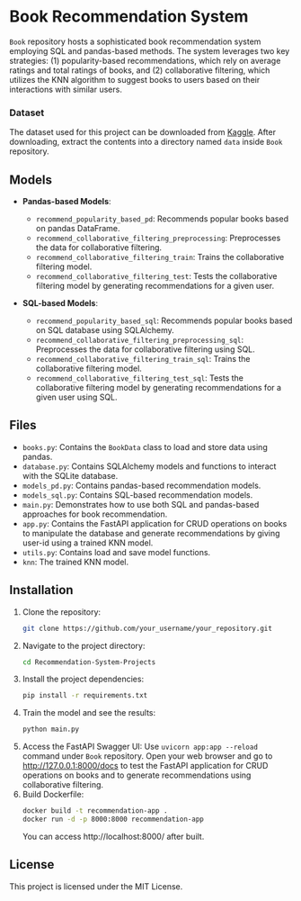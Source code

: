 # Book Recommendation System

`Book` repository hosts a sophisticated book recommendation system employing SQL and pandas-based methods. The system leverages two key strategies: (1) popularity-based recommendations, which rely on average ratings and total ratings of books, and (2) collaborative filtering, which utilizes the KNN algorithm to suggest books to users based on their interactions with similar users.

### Dataset
The dataset used for this project can be downloaded from [Kaggle](https://www.kaggle.com/datasets/arashnic/book-recommendation-dataset?resource=download). After downloading, extract the contents into a directory named `data` inside `Book` repository.

## Models

- **Pandas-based Models**:
  - `recommend_popularity_based_pd`: Recommends popular books based on pandas DataFrame.
  - `recommend_collaborative_filtering_preprocessing`: Preprocesses the data for collaborative filtering.
  - `recommend_collaborative_filtering_train`: Trains the collaborative filtering model.
  - `recommend_collaborative_filtering_test`: Tests the collaborative filtering model by generating recommendations for a given user.

- **SQL-based Models**:
  - `recommend_popularity_based_sql`: Recommends popular books based on SQL database using SQLAlchemy.
  - `recommend_collaborative_filtering_preprocessing_sql`: Preprocesses the data for collaborative filtering using SQL.
  - `recommend_collaborative_filtering_train_sql`: Trains the collaborative filtering model.
  - `recommend_collaborative_filtering_test_sql`: Tests the collaborative filtering model by generating recommendations for a given user using SQL.

## Files

- `books.py`: Contains the `BookData` class to load and store data using pandas.
- `database.py`: Contains SQLAlchemy models and functions to interact with the SQLite database.
- `models_pd.py`: Contains pandas-based recommendation models.
- `models_sql.py`: Contains SQL-based recommendation models.
- `main.py`: Demonstrates how to use both SQL and pandas-based approaches for book recommendation.
- `app.py`: Contains the FastAPI application for CRUD operations on books to manipulate the database and generate recommendations by giving user-id using a trained KNN model.
- `utils.py`: Contains load and save model functions.
- `knn`: The trained KNN model.

## Installation

1. Clone the repository:
   ```bash
   git clone https://github.com/your_username/your_repository.git
   ```
2. Navigate to the project directory:
   ```bash
   cd Recommendation-System-Projects
   ```
3. Install the project dependencies:
   ```bash
   pip install -r requirements.txt
   ```
4. Train the model and see the results:
   ```bash
   python main.py
   ```
5. Access the FastAPI Swagger UI:
Use `uvicorn app:app --reload` command under `Book` repository.
Open your web browser and go to http://127.0.0.1:8000/docs to test the FastAPI application for CRUD operations on books and to generate recommendations using collaborative filtering.
6. Build Dockerfile: 
   ```bash
   docker build -t recommendation-app .
   docker run -d -p 8000:8000 recommendation-app
   ```
   You can access http://localhost:8000/ after built.


## License

This project is licensed under the MIT License.
